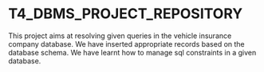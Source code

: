 # T4_DBMS_PROJECT_REPOSITORY
This project aims at resolving given queries in the vehicle insurance company database. We have inserted appropriate records based on the database schema. We have learnt how to manage sql constraints in a given database.
